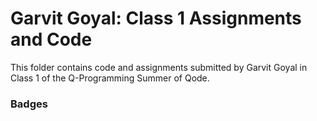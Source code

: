 # Garvit Goyal: Class 1 Assignments and Code
This folder contains code and assignments submitted by Garvit Goyal in Class 1 of the Q-Programming Summer of Qode.
### Badges